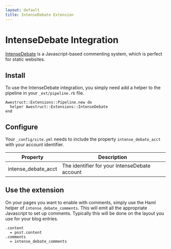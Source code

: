 ```yaml
---
layout: default
title: IntenseDebate Extension
---
```


# IntenseDebate Integration

[IntenseDebate](http://intensedebate.com/) is a Javascript-based commenting system,
which is perfect for static websites.

## Install

To use the IntenseDebate integration, you simply need add a helper to the
pipeline in your `_ext/pipeline.rb` file.  


    Awestruct::Extensions::Pipeline.new do
      helper Awestruct::Extensions::IntenseDebate
    end

## Configure

Your `_config/site.yml` needs to include the property `intense_debate_acct`
with your account identifier.

Property | Description |
---------|----------------------------------------------------------|
intense_debate_acct | The identifier for your IntenseDebate account |

## Use the extension

On your pages you want to enable with comments, simply use the Haml helper
of `intense_debate_comments`.  This will emit all the appropriate Javascript
to set up comments.  Typically this will be done on the layout you use
for your blog entries.

    .content
      = post.content
    .comments
      = intense_debate_comments 
